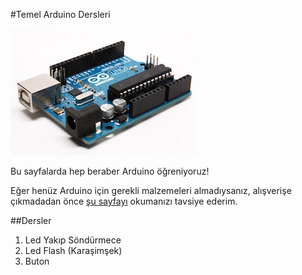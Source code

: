#Temel Arduino Dersleri

![image](https://github.com/wizofwor/arduino/blob/master/arduino-uno.jpg?raw=true)

Bu sayfalarda hep beraber Arduino öğreniyoruz!

Eğer henüz Arduino için gerekli malzemeleri almadıysanız, alışverişe çıkmadadan önce [şu sayfayı](https://github.com/wizofwor/arduino/blob/master/gerekli-seyler.md) okumanızı tavsiye ederim.

##Dersler

1. Led Yakıp Söndürmece
2. Led Flash (Karaşimşek)
3. Buton 